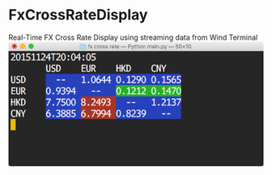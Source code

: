 # FxCrossRateDisplay
Real-Time FX Cross Rate Display using streaming data from Wind Terminal
![Demo Pic](https://github.com/DuPupu/FxCrossRateDisplay/raw/master/demo.png)
